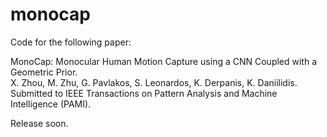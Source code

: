 # monocap

Code for the following paper:  

MonoCap: Monocular Human Motion Capture using a CNN Coupled with a Geometric Prior.   
X. Zhou, M. Zhu, G. Pavlakos, S. Leonardos, K. Derpanis, K. Daniilidis.  
Submitted to IEEE Transactions on Pattern Analysis and Machine Intelligence (PAMI).

Release soon. 

